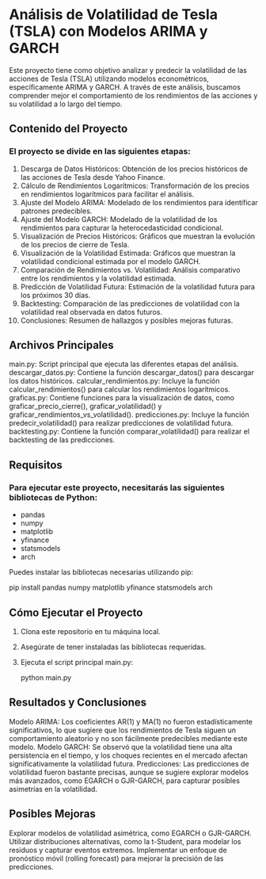 # Análisis de Volatilidad de Tesla (TSLA) con Modelos ARIMA y GARCH

Este proyecto tiene como objetivo analizar y predecir la volatilidad de las acciones de Tesla (TSLA) utilizando modelos econométricos, específicamente ARIMA y GARCH. A través de este análisis, buscamos comprender mejor el comportamiento de los rendimientos de las acciones y su volatilidad a lo largo del tiempo.

## Contenido del Proyecto

### El proyecto se divide en las siguientes etapas:

1. Descarga de Datos Históricos: Obtención de los precios históricos de las acciones de Tesla desde Yahoo Finance.​
2. Cálculo de Rendimientos Logarítmicos: Transformación de los precios en rendimientos logarítmicos para facilitar el análisis.
3. Ajuste del Modelo ARIMA: Modelado de los rendimientos para identificar patrones predecibles.
4. Ajuste del Modelo GARCH: Modelado de la volatilidad de los rendimientos para capturar la heterocedasticidad condicional.
5. Visualización de Precios Históricos: Gráficos que muestran la evolución de los precios de cierre de Tesla.
6. Visualización de la Volatilidad Estimada: Gráficos que muestran la volatilidad condicional estimada por el modelo GARCH.
7. Comparación de Rendimientos vs. Volatilidad: Análisis comparativo entre los rendimientos y la volatilidad estimada.
8. Predicción de Volatilidad Futura: Estimación de la volatilidad futura para los próximos 30 días.
9. Backtesting: Comparación de las predicciones de volatilidad con la volatilidad real observada en datos futuros.
10. Conclusiones: Resumen de hallazgos y posibles mejoras futuras.

## Archivos Principales

main.py: Script principal que ejecuta las diferentes etapas del análisis.​
descargar_datos.py: Contiene la función descargar_datos() para descargar los datos históricos.​
calcular_rendimientos.py: Incluye la función calcular_rendimientos() para calcular los rendimientos logarítmicos.​
graficas.py: Contiene funciones para la visualización de datos, como graficar_precio_cierre(), graficar_volatilidad() y graficar_rendimientos_vs_volatilidad().​
predicciones.py: Incluye la función predecir_volatilidad() para realizar predicciones de volatilidad futura.​
backtesting.py: Contiene la función comparar_volatilidad() para realizar el backtesting de las predicciones.

## Requisitos

### Para ejecutar este proyecto, necesitarás las siguientes bibliotecas de Python:

- pandas
- numpy
- matplotlib
- yfinance
- statsmodels
- arch

Puedes instalar las bibliotecas necesarias utilizando pip:

pip install pandas numpy matplotlib yfinance statsmodels arch

## Cómo Ejecutar el Proyecto

1. Clona este repositorio en tu máquina local.​
2. Asegúrate de tener instaladas las bibliotecas requeridas.​
3. Ejecuta el script principal main.py:

   python main.py

## Resultados y Conclusiones

Modelo ARIMA: Los coeficientes AR(1) y MA(1) no fueron estadísticamente significativos, lo que sugiere que los rendimientos de Tesla siguen un comportamiento aleatorio y no son fácilmente predecibles mediante este modelo.​
Modelo GARCH: Se observó que la volatilidad tiene una alta persistencia en el tiempo, y los choques recientes en el mercado afectan significativamente la volatilidad futura.​
Predicciones: Las predicciones de volatilidad fueron bastante precisas, aunque se sugiere explorar modelos más avanzados, como EGARCH o GJR-GARCH, para capturar posibles asimetrías en la volatilidad.​

## Posibles Mejoras

Explorar modelos de volatilidad asimétrica, como EGARCH o GJR-GARCH.​
Utilizar distribuciones alternativas, como la t-Student, para modelar los residuos y capturar eventos extremos.​
Implementar un enfoque de pronóstico móvil (rolling forecast) para mejorar la precisión de las predicciones.


